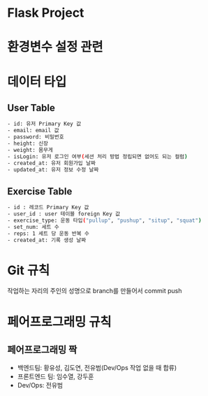 # Flask Project

# 환경변수 설정 관련


# 데이터 타입

## User Table
```bash
- id: 유저 Primary Key 값
- email: email 값
- password: 비밀번호
- height: 신장
- weight: 몸무게
- isLogin: 유저 로그인 여부(세션 처리 방법 정립되면 없어도 되는 컬럼)
- created_at: 유저 회원가입 날짜
- updated_at: 유저 정보 수정 날짜
```

## Exercise Table
```bash
- id : 레코드 Primary Key 값
- user_id : user 테이블 foreign Key 값
- exercise_type: 운동 타입("pullup", "pushup", "situp", "squat")
- set_num: 세트 수
- reps: 1 세트 당 운동 반복 수
- created_at: 기록 생성 날짜
```

# Git 규칙
작업하는 자리의 주인의 성명으로 branch를 만들어서 commit push

# 페어프로그래밍 규칙

## 페어프로그래밍 짝
- 백엔드팀: 황유성, 김도연, 전유범(Dev/Ops 작업 없을 때 합류)
- 프론트엔드 팀: 임수열, 강두훈
- Dev/Ops: 전유범